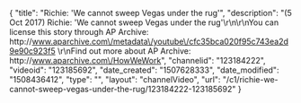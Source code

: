 {
    "title": "Richie: 'We cannot sweep Vegas under the rug'",
    "description": "(5 Oct 2017) Richie: 'We cannot sweep Vegas under the rug'\r\n\r\nYou can license this story through AP Archive: http:\/\/www.aparchive.com\/metadata\/youtube\/cfc35bca020f95c743ea2d9e90c923f5 \r\nFind out more about AP Archive: http:\/\/www.aparchive.com\/HowWeWork",
    "channelid": "123184222",
    "videoid": "123185692",
    "date_created": "1507628333",
    "date_modified": "1508436412",
    "type": "",
    "layout": "channelVideo",
    "url": "\/c1\/richie-we-cannot-sweep-vegas-under-the-rug\/123184222-123185692"
}